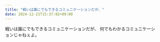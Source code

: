 ```yaml
---
title: "戦いは誰にでもできるコミュニケーションだが、"
date: 2024-12-21T15:37:02+09:00
---
```

戦いは誰にでもできるコミュニケーションだが、
何でもわかるコミュニケーションじゃねぇよ。
